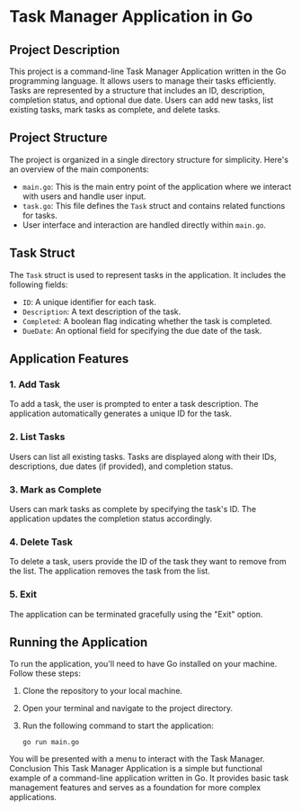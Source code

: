# Task Manager Application in Go

## Project Description

This project is a command-line Task Manager Application written in the Go programming language. It allows users to manage their tasks efficiently. Tasks are represented by a structure that includes an ID, description, completion status, and optional due date. Users can add new tasks, list existing tasks, mark tasks as complete, and delete tasks.

## Project Structure

The project is organized in a single directory structure for simplicity. Here's an overview of the main components:

- `main.go`: This is the main entry point of the application where we interact with users and handle user input.
- `task.go`: This file defines the `Task` struct and contains related functions for tasks.
- User interface and interaction are handled directly within `main.go`.

## Task Struct

The `Task` struct is used to represent tasks in the application. It includes the following fields:

- `ID`: A unique identifier for each task.
- `Description`: A text description of the task.
- `Completed`: A boolean flag indicating whether the task is completed.
- `DueDate`: An optional field for specifying the due date of the task.

## Application Features

### 1. Add Task

To add a task, the user is prompted to enter a task description. The application automatically generates a unique ID for the task.

### 2. List Tasks

Users can list all existing tasks. Tasks are displayed along with their IDs, descriptions, due dates (if provided), and completion status.

### 3. Mark as Complete

Users can mark tasks as complete by specifying the task's ID. The application updates the completion status accordingly.

### 4. Delete Task

To delete a task, users provide the ID of the task they want to remove from the list. The application removes the task from the list.

### 5. Exit

The application can be terminated gracefully using the "Exit" option.

## Running the Application

To run the application, you'll need to have Go installed on your machine. Follow these steps:

1. Clone the repository to your local machine.

2. Open your terminal and navigate to the project directory.

3. Run the following command to start the application:

   ```shell
   go run main.go
You will be presented with a menu to interact with the Task Manager.
Conclusion
This Task Manager Application is a simple but functional example of a command-line application written in Go. It provides basic task management features and serves as a foundation for more complex applications.

